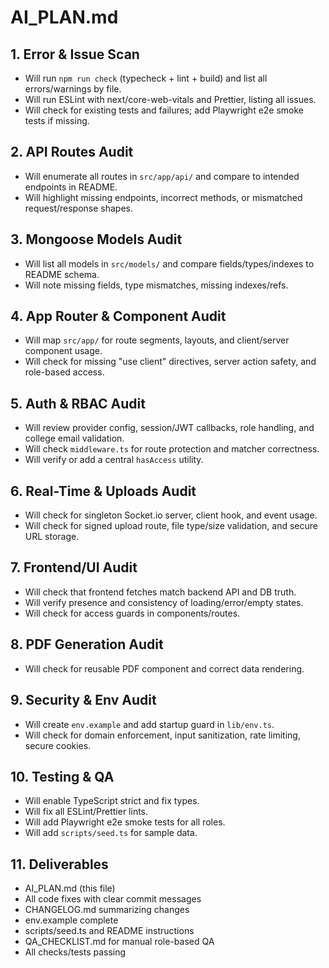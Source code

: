 # AI_PLAN.md

## 1. Error & Issue Scan
- Will run `npm run check` (typecheck + lint + build) and list all errors/warnings by file.
- Will run ESLint with next/core-web-vitals and Prettier, listing all issues.
- Will check for existing tests and failures; add Playwright e2e smoke tests if missing.

## 2. API Routes Audit
- Will enumerate all routes in `src/app/api/` and compare to intended endpoints in README.
- Will highlight missing endpoints, incorrect methods, or mismatched request/response shapes.

## 3. Mongoose Models Audit
- Will list all models in `src/models/` and compare fields/types/indexes to README schema.
- Will note missing fields, type mismatches, missing indexes/refs.

## 4. App Router & Component Audit
- Will map `src/app/` for route segments, layouts, and client/server component usage.
- Will check for missing "use client" directives, server action safety, and role-based access.

## 5. Auth & RBAC Audit
- Will review provider config, session/JWT callbacks, role handling, and college email validation.
- Will check `middleware.ts` for route protection and matcher correctness.
- Will verify or add a central `hasAccess` utility.

## 6. Real-Time & Uploads Audit
- Will check for singleton Socket.io server, client hook, and event usage.
- Will check for signed upload route, file type/size validation, and secure URL storage.

## 7. Frontend/UI Audit
- Will check that frontend fetches match backend API and DB truth.
- Will verify presence and consistency of loading/error/empty states.
- Will check for access guards in components/routes.

## 8. PDF Generation Audit
- Will check for reusable PDF component and correct data rendering.

## 9. Security & Env Audit
- Will create `env.example` and add startup guard in `lib/env.ts`.
- Will check for domain enforcement, input sanitization, rate limiting, secure cookies.

## 10. Testing & QA
- Will enable TypeScript strict and fix types.
- Will fix all ESLint/Prettier lints.
- Will add Playwright e2e smoke tests for all roles.
- Will add `scripts/seed.ts` for sample data.

## 11. Deliverables
- AI_PLAN.md (this file)
- All code fixes with clear commit messages
- CHANGELOG.md summarizing changes
- env.example complete
- scripts/seed.ts and README instructions
- QA_CHECKLIST.md for manual role-based QA
- All checks/tests passing
